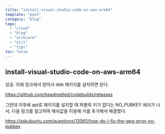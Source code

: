 ```yaml
---
title: "install-visual-studio-code-on-aws-arm64"
template: "post"
category: "blog"
tags: 
  - "cloud"
  - "blog"
  - "arch/arm"
  - "util"
  - "tips"
toc: false
---
```


## install-visual-studio-code-on-aws-arm64

성공. 아래 링크에서 받아서 deb 패키지를 설치하면 된다.

https://github.com/headmelted/codebuilds/releases

그런데 이후에 apt로 패키지를 설치할 때 퍼블릭 키가 없다는 NO_PUBKEY 에러가 나서, 다음 링크를 참고하여 해쉬값을 이용해 키를 추가해서 해결했다.

https://askubuntu.com/questions/13065/how-do-i-fix-the-gpg-error-no-pubkey

